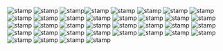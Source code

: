![stamp](https://y2k.neocities.org/stamps/i_love_bows_by_makeitstampy.png) ![stamp](https://64.media.tumblr.com/7189ef27969ab575434dcdeac63bc564/31b077c47cd92dea-68/s100x200/f5446222db73e4dd093a51296577fa7c61166690.pnj) ![stamp](https://64.media.tumblr.com/eddccbb443a8a5f64eeabb0908410734/ffeafbbe62054d3e-b4/s100x200/2d7fcd81c2b97c15c092c0f2a5849757bd61c299.gifv)![stamp](https://64.media.tumblr.com/5e8aa746d4f9a567c986d5c1c8fc9295/9b79255f568d8798-46/s100x200/36aa4c208cb4b1436baf5f31f034159423536ca8.gifv) ![stamp](https://64.media.tumblr.com/cf135c0db10c1ab49b8a573b63824824/2e14bf1b7a50c004-5d/s100x200/292b227edf410c31394a0e8e405ec992dde87e65.gifv) ![stamp](https://64.media.tumblr.com/fabbadd08e5878a52111feefdb494cc7/tumblr_inline_o77zl2zUmH1s6ylpm_500.gif) ![stamp](https://64.media.tumblr.com/8ff1333d9e0c2d5358450a94651e9819/ecc09079abb54dc9-5e/s100x200/e1950f6138d888a9a207457631a81648f0df0fdf.gifv) ![stamp](https://64.media.tumblr.com/00cd13118f9938e3f95ad86bca8eb443/3ae0dde8f357d1eb-c6/s100x200/e53924f3cef5d834e9bf80a662c08d841f61a298.gifv) ![stamp](https://images-wixmp-ed30a86b8c4ca887773594c2.wixmp.com/f/2b583892-7098-4916-a22e-f86a999b351f/df99gq4-285f408f-4706-4422-8d05-c8b1881d5252.gif?token=eyJ0eXAiOiJKV1QiLCJhbGciOiJIUzI1NiJ9.eyJzdWIiOiJ1cm46YXBwOjdlMGQxODg5ODIyNjQzNzNhNWYwZDQxNWVhMGQyNmUwIiwiaXNzIjoidXJuOmFwcDo3ZTBkMTg4OTgyMjY0MzczYTVmMGQ0MTVlYTBkMjZlMCIsIm9iaiI6W1t7InBhdGgiOiJcL2ZcLzJiNTgzODkyLTcwOTgtNDkxNi1hMjJlLWY4NmE5OTliMzUxZlwvZGY5OWdxNC0yODVmNDA4Zi00NzA2LTQ0MjItOGQwNS1jOGIxODgxZDUyNTIuZ2lmIn1dXSwiYXVkIjpbInVybjpzZXJ2aWNlOmZpbGUuZG93bmxvYWQiXX0.lfDnrOzZgQrM8gPSXGP4BR_ufDatvFgC_Y9-MryYY6M) ![stamp](https://images-wixmp-ed30a86b8c4ca887773594c2.wixmp.com/f/319cf687-b1bd-4ee6-b8a4-9fd55a53ade0/dcz9nby-11fb3bb3-2379-4d7f-92d3-a97a7a7521c7.png?token=eyJ0eXAiOiJKV1QiLCJhbGciOiJIUzI1NiJ9.eyJzdWIiOiJ1cm46YXBwOjdlMGQxODg5ODIyNjQzNzNhNWYwZDQxNWVhMGQyNmUwIiwiaXNzIjoidXJuOmFwcDo3ZTBkMTg4OTgyMjY0MzczYTVmMGQ0MTVlYTBkMjZlMCIsIm9iaiI6W1t7InBhdGgiOiJcL2ZcLzMxOWNmNjg3LWIxYmQtNGVlNi1iOGE0LTlmZDU1YTUzYWRlMFwvZGN6OW5ieS0xMWZiM2JiMy0yMzc5LTRkN2YtOTJkMy1hOTdhN2E3NTIxYzcucG5nIn1dXSwiYXVkIjpbInVybjpzZXJ2aWNlOmZpbGUuZG93bmxvYWQiXX0.Am5SNG7BHSXMFX56XIjBWzStLIJ_-h1ErzSK-4EvwsU) ![stamp](https://images-wixmp-ed30a86b8c4ca887773594c2.wixmp.com/f/d00f9ad3-5b74-4766-82aa-2c368a48b40c/d3irfjd-7ea16142-6da7-4777-89c2-0507d829c760.gif?token=eyJ0eXAiOiJKV1QiLCJhbGciOiJIUzI1NiJ9.eyJzdWIiOiJ1cm46YXBwOjdlMGQxODg5ODIyNjQzNzNhNWYwZDQxNWVhMGQyNmUwIiwiaXNzIjoidXJuOmFwcDo3ZTBkMTg4OTgyMjY0MzczYTVmMGQ0MTVlYTBkMjZlMCIsIm9iaiI6W1t7InBhdGgiOiJcL2ZcL2QwMGY5YWQzLTViNzQtNDc2Ni04MmFhLTJjMzY4YTQ4YjQwY1wvZDNpcmZqZC03ZWExNjE0Mi02ZGE3LTQ3NzctODljMi0wNTA3ZDgyOWM3NjAuZ2lmIn1dXSwiYXVkIjpbInVybjpzZXJ2aWNlOmZpbGUuZG93bmxvYWQiXX0.bcfPAPad13v7QpHyaLVlQIRYNTNnO5fuR3IJTSfVF0k) ![stamp](https://images-wixmp-ed30a86b8c4ca887773594c2.wixmp.com/f/6de4b94f-0fd0-4e92-82be-94e850d4c66c/dfsxmef-ad4df8ae-9eca-442a-b286-fb590cf41bc0.png?token=eyJ0eXAiOiJKV1QiLCJhbGciOiJIUzI1NiJ9.eyJzdWIiOiJ1cm46YXBwOjdlMGQxODg5ODIyNjQzNzNhNWYwZDQxNWVhMGQyNmUwIiwiaXNzIjoidXJuOmFwcDo3ZTBkMTg4OTgyMjY0MzczYTVmMGQ0MTVlYTBkMjZlMCIsIm9iaiI6W1t7InBhdGgiOiJcL2ZcLzZkZTRiOTRmLTBmZDAtNGU5Mi04MmJlLTk0ZTg1MGQ0YzY2Y1wvZGZzeG1lZi1hZDRkZjhhZS05ZWNhLTQ0MmEtYjI4Ni1mYjU5MGNmNDFiYzAucG5nIn1dXSwiYXVkIjpbInVybjpzZXJ2aWNlOmZpbGUuZG93bmxvYWQiXX0.efySwhoVckVoLZFJ0X2CQxz04zc93co2cEyGNvyHNEY) ![stamp](https://images-wixmp-ed30a86b8c4ca887773594c2.wixmp.com/f/9cbba6e5-cffe-4537-a24a-305b77e34fb7/dfw49js-8565ab85-0c9c-459d-9c42-fc19fb40ba8e.gif?token=eyJ0eXAiOiJKV1QiLCJhbGciOiJIUzI1NiJ9.eyJzdWIiOiJ1cm46YXBwOjdlMGQxODg5ODIyNjQzNzNhNWYwZDQxNWVhMGQyNmUwIiwiaXNzIjoidXJuOmFwcDo3ZTBkMTg4OTgyMjY0MzczYTVmMGQ0MTVlYTBkMjZlMCIsIm9iaiI6W1t7InBhdGgiOiJcL2ZcLzljYmJhNmU1LWNmZmUtNDUzNy1hMjRhLTMwNWI3N2UzNGZiN1wvZGZ3NDlqcy04NTY1YWI4NS0wYzljLTQ1OWQtOWM0Mi1mYzE5ZmI0MGJhOGUuZ2lmIn1dXSwiYXVkIjpbInVybjpzZXJ2aWNlOmZpbGUuZG93bmxvYWQiXX0.eMRTkm6LS2w0YFfj_BI2c0q_HDIyOsL6cKXbzF05uAA) ![stamp](https://64.media.tumblr.com/2ec152a7f73e82f343ce0cf6b155728c/dae42890d05b9a7f-64/s100x200/72a7cf785b670b14677aa130b48d9e2fb2fb09c4.gifv) ![stamp](https://kaysstampsnstuff.carrd.co/assets/images/gallery01/92b0a35a.gif?v=17ac8a32) ![stamp](https://images-wixmp-ed30a86b8c4ca887773594c2.wixmp.com/f/751ee0b2-0b22-4dd4-b6f4-3b055b2f1b08/d9f4xul-1c0e0462-78e6-4b37-ace1-c1c7aea0a449.gif?token=eyJ0eXAiOiJKV1QiLCJhbGciOiJIUzI1NiJ9.eyJzdWIiOiJ1cm46YXBwOjdlMGQxODg5ODIyNjQzNzNhNWYwZDQxNWVhMGQyNmUwIiwiaXNzIjoidXJuOmFwcDo3ZTBkMTg4OTgyMjY0MzczYTVmMGQ0MTVlYTBkMjZlMCIsIm9iaiI6W1t7InBhdGgiOiJcL2ZcLzc1MWVlMGIyLTBiMjItNGRkNC1iNmY0LTNiMDU1YjJmMWIwOFwvZDlmNHh1bC0xYzBlMDQ2Mi03OGU2LTRiMzctYWNlMS1jMWM3YWVhMGE0NDkuZ2lmIn1dXSwiYXVkIjpbInVybjpzZXJ2aWNlOmZpbGUuZG93bmxvYWQiXX0.VnrkXFGq0AF3NHlKE5Tzo5crW5UxzXkHaMsmGCCFIHE) ![stamp](https://nustuff.carrd.co/assets/images/gallery05/f4651dc1.png?v=0a15e1db) ![stamp](https://images-wixmp-ed30a86b8c4ca887773594c2.wixmp.com/f/cae89c69-5ef3-4223-9224-500e3bd3867c/d8k65l6-5e7c8c51-349a-4e15-b812-c0f75948e992.gif?token=eyJ0eXAiOiJKV1QiLCJhbGciOiJIUzI1NiJ9.eyJzdWIiOiJ1cm46YXBwOjdlMGQxODg5ODIyNjQzNzNhNWYwZDQxNWVhMGQyNmUwIiwiaXNzIjoidXJuOmFwcDo3ZTBkMTg4OTgyMjY0MzczYTVmMGQ0MTVlYTBkMjZlMCIsIm9iaiI6W1t7InBhdGgiOiJcL2ZcL2NhZTg5YzY5LTVlZjMtNDIyMy05MjI0LTUwMGUzYmQzODY3Y1wvZDhrNjVsNi01ZTdjOGM1MS0zNDlhLTRlMTUtYjgxMi1jMGY3NTk0OGU5OTIuZ2lmIn1dXSwiYXVkIjpbInVybjpzZXJ2aWNlOmZpbGUuZG93bmxvYWQiXX0.si3BnYTjQGlHRUMPOUV3WPV3Y4jq0mUpfFExnyiXwWY) ![stamp](https://images-wixmp-ed30a86b8c4ca887773594c2.wixmp.com/f/e4dbaa6b-e944-4e6e-b7d9-0a619163ff24/dfjwewd-8c4254a4-f1b9-41bc-b686-b91ca541af83.gif?token=eyJ0eXAiOiJKV1QiLCJhbGciOiJIUzI1NiJ9.eyJzdWIiOiJ1cm46YXBwOjdlMGQxODg5ODIyNjQzNzNhNWYwZDQxNWVhMGQyNmUwIiwiaXNzIjoidXJuOmFwcDo3ZTBkMTg4OTgyMjY0MzczYTVmMGQ0MTVlYTBkMjZlMCIsIm9iaiI6W1t7InBhdGgiOiJcL2ZcL2U0ZGJhYTZiLWU5NDQtNGU2ZS1iN2Q5LTBhNjE5MTYzZmYyNFwvZGZqd2V3ZC04YzQyNTRhNC1mMWI5LTQxYmMtYjY4Ni1iOTFjYTU0MWFmODMuZ2lmIn1dXSwiYXVkIjpbInVybjpzZXJ2aWNlOmZpbGUuZG93bmxvYWQiXX0.9tSjjxF_WbKgeDD-OI8TAqz-klO0jum-JsK4n37pwVc) ![stamp](https://images-wixmp-ed30a86b8c4ca887773594c2.wixmp.com/f/dacb9433-004e-41ff-b12b-784a8020426a/dfrod58-fd4ee642-096f-41f7-91b8-ab8ef7b1492b.gif?token=eyJ0eXAiOiJKV1QiLCJhbGciOiJIUzI1NiJ9.eyJzdWIiOiJ1cm46YXBwOjdlMGQxODg5ODIyNjQzNzNhNWYwZDQxNWVhMGQyNmUwIiwiaXNzIjoidXJuOmFwcDo3ZTBkMTg4OTgyMjY0MzczYTVmMGQ0MTVlYTBkMjZlMCIsIm9iaiI6W1t7InBhdGgiOiJcL2ZcL2RhY2I5NDMzLTAwNGUtNDFmZi1iMTJiLTc4NGE4MDIwNDI2YVwvZGZyb2Q1OC1mZDRlZTY0Mi0wOTZmLTQxZjctOTFiOC1hYjhlZjdiMTQ5MmIuZ2lmIn1dXSwiYXVkIjpbInVybjpzZXJ2aWNlOmZpbGUuZG93bmxvYWQiXX0.WteDvnLMiHq3UAbGg6-qx27zCTieKRqEtku0gzlYVxc) ![stamp](https://images-wixmp-ed30a86b8c4ca887773594c2.wixmp.com/f/dcac5a0f-aee7-4d4c-8c9e-e0ee13910b91/d8vpz9h-8942ddad-eba5-4fcf-b948-0d63fbf4c930.png?token=eyJ0eXAiOiJKV1QiLCJhbGciOiJIUzI1NiJ9.eyJzdWIiOiJ1cm46YXBwOjdlMGQxODg5ODIyNjQzNzNhNWYwZDQxNWVhMGQyNmUwIiwiaXNzIjoidXJuOmFwcDo3ZTBkMTg4OTgyMjY0MzczYTVmMGQ0MTVlYTBkMjZlMCIsIm9iaiI6W1t7InBhdGgiOiJcL2ZcL2RjYWM1YTBmLWFlZTctNGQ0Yy04YzllLWUwZWUxMzkxMGI5MVwvZDh2cHo5aC04OTQyZGRhZC1lYmE1LTRmY2YtYjk0OC0wZDYzZmJmNGM5MzAucG5nIn1dXSwiYXVkIjpbInVybjpzZXJ2aWNlOmZpbGUuZG93bmxvYWQiXX0.vTBbo_9Iudsknu-by36S-BdOx7FmWg-54DojgzNEOco) ![stamp](https://images-wixmp-ed30a86b8c4ca887773594c2.wixmp.com/f/85c2a57f-7527-4e67-96e4-6540be8c027b/db66tpf-0af31bc8-b173-4a40-9b77-c31a38aac914.png?token=eyJ0eXAiOiJKV1QiLCJhbGciOiJIUzI1NiJ9.eyJzdWIiOiJ1cm46YXBwOjdlMGQxODg5ODIyNjQzNzNhNWYwZDQxNWVhMGQyNmUwIiwiaXNzIjoidXJuOmFwcDo3ZTBkMTg4OTgyMjY0MzczYTVmMGQ0MTVlYTBkMjZlMCIsIm9iaiI6W1t7InBhdGgiOiJcL2ZcLzg1YzJhNTdmLTc1MjctNGU2Ny05NmU0LTY1NDBiZThjMDI3YlwvZGI2NnRwZi0wYWYzMWJjOC1iMTczLTRhNDAtOWI3Ny1jMzFhMzhhYWM5MTQucG5nIn1dXSwiYXVkIjpbInVybjpzZXJ2aWNlOmZpbGUuZG93bmxvYWQiXX0.ZW1NyA6vdTVXjjCxu72xpwAsX3OUL4paEJtTTWRXX_A) ![stamp](https://y2k.neocities.org/stamps/ujl%2001.png) ![stamp](https://i.imgur.com/9Zf0GJY.jpeg) ![stamp](https://64.media.tumblr.com/3abb940bc6e1747aabf0d4965df0737a/d8d8cf49230dd280-fb/s100x200/9117984a431f59661a98e773ae74ac261f36dd4e.pnj) ![stamp](https://images-wixmp-ed30a86b8c4ca887773594c2.wixmp.com/f/be804242-c052-40a2-baa2-f6848a9b1c19/d9l91eo-61fca211-927f-4b18-9278-5005d58ea648.gif?token=eyJ0eXAiOiJKV1QiLCJhbGciOiJIUzI1NiJ9.eyJzdWIiOiJ1cm46YXBwOjdlMGQxODg5ODIyNjQzNzNhNWYwZDQxNWVhMGQyNmUwIiwiaXNzIjoidXJuOmFwcDo3ZTBkMTg4OTgyMjY0MzczYTVmMGQ0MTVlYTBkMjZlMCIsIm9iaiI6W1t7InBhdGgiOiJcL2ZcL2JlODA0MjQyLWMwNTItNDBhMi1iYWEyLWY2ODQ4YTliMWMxOVwvZDlsOTFlby02MWZjYTIxMS05MjdmLTRiMTgtOTI3OC01MDA1ZDU4ZWE2NDguZ2lmIn1dXSwiYXVkIjpbInVybjpzZXJ2aWNlOmZpbGUuZG93bmxvYWQiXX0.ZEXYoTN1br9LlMvtDK_FS9TMWEJyClRB10Oj9LQtGhM) ![stamp](https://64.media.tumblr.com/a4b8d6495d1270b0d98bb1bdc80e5689/54f5e685b153c663-ba/s100x200/5fddcfef8b824a7eecd5bbb176048e47d4d0893b.gifv) ![stamp](https://64.media.tumblr.com/1be40d23d7afb71033986f42a44f22f1/158482a4b7f17281-59/s100x200/d98ad3a75f583c573dbb36d0e28f4868d047d87b.pnj) ![stamp](https://64.media.tumblr.com/1b4d02393965969ea96f9e1e890cca7c/11de49683b5c72e5-37/s100x200/7f4cfd245fa4be12c3de61450a625b17506487d5.gifv) ![stamp](https://64.media.tumblr.com/4aa2fe876801cd19e7efe3e1ba582b2e/49f905a5c5f2a60e-d3/s100x200/e194c538b40d1b95c90056d1903c9075c2a605d5.pnj) ![stamp](https://64.media.tumblr.com/c34fdc6fc7d585aaf092652432c9ef11/b87cac47a33bbd15-6d/s100x200/a31c0f84def8e9e5f364c1fe4b25694a3a4e43fa.pnj) ![stamp](https://64.media.tumblr.com/405892dd637d818642e1225b90dd1b1b/42ff74fc77a4d994-41/s100x200/01a2c08eea4c28352fa3ad179880f811f00cd4b4.gifv) ![stamp](https://64.media.tumblr.com/dcc4d46fd004da48ef0a9764ecaab905/595bdd4897158cca-18/s100x200/66893e48bf2a82d9d7977121db577a97391cf48f.gifv) ![stamp](https://64.media.tumblr.com/ca484b2b90bde99f7d8352f940573a7b/ddc64662d518acce-de/s100x200/37b3dd20bb755103a255786312168c732d22403b.pnj) ![stamp](https://64.media.tumblr.com/b0e697028d1d4a235d4f60e6ac8f224e/2e14bf1b7a50c004-96/s100x200/c833104cb32cb8fd8834c99d0220054d815380f7.gifv) ![stamp](https://64.media.tumblr.com/67d2de05ed2d0930a674b79e3f153ef5/595bdd4897158cca-70/s100x200/1d4f11917ed0278551c480a050151fbc8f32517b.pnj)
